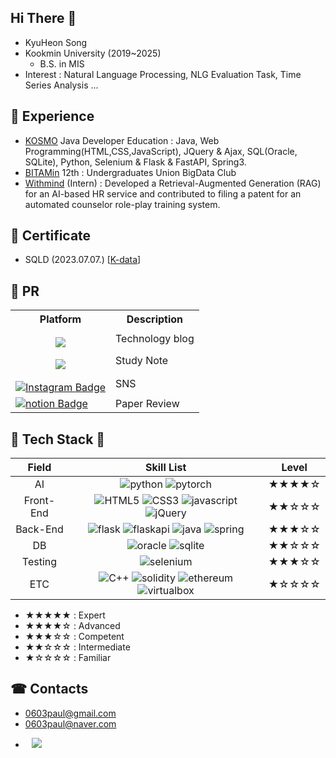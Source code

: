 ## Hi There 👋

- KyuHeon Song
- Kookmin University (2019~2025)
  - B.S. in MIS
- Interest : Natural Language Processing, NLG Evaluation Task, Time Series Analysis  ...

## 💼 Experience

- [KOSMO](https://www.ikosmo.co.kr/main) Java Developer Education : Java, Web Programming(HTML,CSS,JavaScript), JQuery & Ajax, SQL(Oracle, SQLite), Python, Selenium & Flask & FastAPI, Spring3.
- [BITAMin](https://cafe.naver.com/bitamin123/2985?boardType=L) 12th : Undergraduates Union BigData Club
- [Withmind](https://withmind.net/) (Intern) : Developed a Retrieval-Augmented Generation (RAG) for an AI-based HR service and contributed to filing a patent for an automated counselor role-play training system.

## 📑 Certificate

- SQLD (2023.07.07.) [[K-data](https://www.dataq.or.kr/www/main.do)]

## 📢 PR 

<table>
  <tr>
    <th>Platform</th>
    <th>Description</th>
  </tr>
  <tr>
    <td style='text-align:center; padding-top:15px;'><a href="https://song9ski-program.tistory.com/"><img src="https://img.shields.io/badge/tistory-FF5A4A?style=flat&logo=tistory&logoColor=white&link='https://song9ski-program.tistory.com/')"/></a></td>
    <td>Technology blog</td>
  </tr>
  <tr>
    <td style='text-align:center; padding-top:15px;'><a href="https://skier-song9.notion.site/Programming-529c2e920f514e74aa8177a3a3f8bf7e?pvs=4"><img src="https://img.shields.io/badge/notion-000000?style=flat&logo=notion&logoColor=white&link='https://skier-song9.notion.site/Programming-529c2e920f514e74aa8177a3a3f8bf7e?pvs=4')"/></a></td>
    <td>Study Note</td>
  </tr>
  <tr>
    <td style='text-align:center; padding-top:15px;'><a href="https://www.instagram.com/skier_song9/" rel="nofollow"><img  alt="Instagram Badge" src="https://img.shields.io/badge/-Instagram-dd2a7b?style=flat-square&amp;logo=instagram&amp;logoColor=white&amp;link=https://www.instagram.com/skier_song9/" style="max-width: 100%;"></a></td>
    <!-- src="https://camo.githubusercontent.com/c496c4f0b1e05287d707fb4c0498324f0ccc2b0f414d0ebfba8cd8133a8741eb/68747470733a2f2f696d672e736869656c64732e696f2f62616467652f2d496e7374616772616d2d6464326137623f7374796c653d666c61742d737175617265266c6f676f3d696e7374616772616d266c6f676f436f6c6f723d7768697465266c696e6b3d68747470733a2f2f7777772e696e7374616772616d2e636f6d2f6a61652e5f5f2e6f6e652f" -->
    <td>SNS</td>
  </tr>
  <tr>
    <td>
      <a href="https://skier-song9.notion.site/1b5c8d3f60f581c6a81ee50b5537ed2e?v=1b5c8d3f60f5812b9a10000c75775d05&pvs=4" rel="nofollow"><img src="https://img.shields.io/badge/-notion-000000?style=flat-square&amp;logo=notion&amp;logoColor=white&amp;link=https://skier-song9.notion.site/1b5c8d3f60f581c6a81ee50b5537ed2e?v=1b5c8d3f60f5812b9a10000c75775d05&pvs=4" alt="notion Badge" data-canonical-src="https://img.shields.io/badge/-notion-000000?style=flat-square&amp;logo=notion&amp;logoColor=white&amp;link=https://skier-song9.notion.site/1b5c8d3f60f581c6a81ee50b5537ed2e?v=1b5c8d3f60f5812b9a10000c75775d05&pvs=4" style="max-width: 100%;"></a>
    </td>
    <td>Paper Review</td>
  </tr>
</table>

## 💫 Tech Stack 💫

|Field| Skill List | Level |
| :--: | :--: | :--: |
| AI | ![python](https://img.shields.io/badge/python-3670A0?style=for-the-badge&logo=python&logoColor=ffdd54) ![pytorch](https://img.shields.io/badge/PyTorch-%23EE4C2C.svg?style=for-the-badge&logo=PyTorch&logoColor=white) | ★★★★☆ |
|Front-End|![HTML5](https://img.shields.io/badge/HTML5-EF7B3C.svg?style=for-the-badge&logo=HTML5&logoColor=white) ![CSS3](https://img.shields.io/badge/CSS3-1572B6.svg?style=for-the-badge&logo=CSS3&logoColor=white) ![javascript](https://img.shields.io/badge/JavaScript-F7DF1E.svg?style=for-the-badge&logo=JavaScript&logoColor=white) ![jQuery](https://img.shields.io/badge/jQuery-0769AD.svg?style=for-the-badge&logo=jQuery&logoColor=white)|★★☆☆☆|
| Back-End | ![flask](https://img.shields.io/badge/flask-%23000.svg?style=for-the-badge&logo=flask&logoColor=white) ![flaskapi](https://img.shields.io/badge/FastAPI-005571?style=for-the-badge&logo=fastapi) ![java](https://img.shields.io/badge/java-%23ED8B00.svg?style=for-the-badge&logo=openjdk&logoColor=white) ![spring](https://img.shields.io/badge/spring-%236DB33F.svg?style=for-the-badge&logo=spring&logoColor=white) | ★★★☆☆ |
| DB | ![oracle](https://img.shields.io/badge/Oracle-F80000?style=for-the-badge&logo=oracle&logoColor=white) ![sqlite](https://img.shields.io/badge/sqlite-%2307405e.svg?style=for-the-badge&logo=sqlite&logoColor=white) | ★★☆☆☆ |
| Testing | ![selenium](https://img.shields.io/badge/-selenium-%43B02A?style=for-the-badge&logo=selenium&logoColor=white) | ★★★☆☆ |
| ETC | ![C++](https://img.shields.io/badge/c++-%2300599C.svg?style=for-the-badge&logo=c%2B%2B&logoColor=white) ![solidity](https://img.shields.io/badge/Solidity-%23363636.svg?style=for-the-badge&logo=solidity&logoColor=white) ![ethereum](https://img.shields.io/badge/Ethereum-3C3C3D?style=for-the-badge&logo=Ethereum&logoColor=white) ![virtualbox](https://img.shields.io/badge/VirtualBox-183A61?style=for-the-badge&logo=VirtualBox&logoColor=white) | ★☆☆☆☆ |
* ★★★★★ : Expert
* ★★★★☆ : Advanced
* ★★★☆☆ : Competent
* ★★☆☆☆ : Intermediate
* ★☆☆☆☆ : Familiar


## ☎ Contacts
- 0603paul@gmail.com
- 0603paul@naver.com

<ul style="margin-top:10;list-style-type:disc;">
<li>
  <a style="margin-left:10;margin-top:5;" href="https://www.linkedin.com/in/kyuheon-song-a43452291/"><img src="https://img.shields.io/badge/linkedin-0A66C2?style=flat&logo=linkedin&logoColor=white&link='https://www.linkedin.com/in/kyuheon-song-a43452291/')"/></a>
</li>
</ul>
